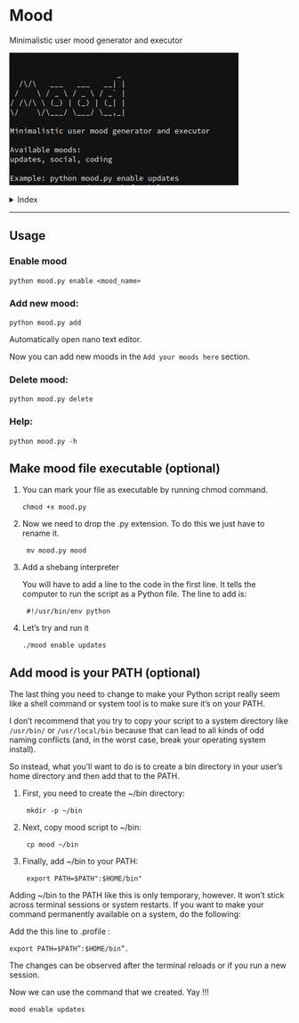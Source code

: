 # Mood
 Minimalistic user mood generator and executor

 ![](images/mood.png)

 <details><summary>Index</summary>
<p>

- [Usage](#usage)
    - [Enable mood](#enable-mood)
    - [Add new mood](#add-new-mood)
    - [Delete mood](#delete-mood)
    - [Help](#help)
- [Make mood file executable (optional)](#make-mood-file-executable)
- [Add mood is your PATH (optional)](#)
</p>
</details>

---------------------------------------------------

## Usage
### Enable mood

    python mood.py enable <mood_name>

### Add new mood:
    
    python mood.py add
Automatically open nano text editor.

Now you can add new moods in the `Add your moods here` section.

### Delete mood:

    python mood.py delete
### Help:

    python mood.py -h

## Make mood file executable (optional)
1.  You can mark your file as executable by running chmod command.
    
        chmod +x mood.py

2. Now we need to drop the .py extension. To do this we just have to rename it.

        mv mood.py mood

3. Add a shebang interpreter

    You will have to add a line to the code in the first line. It tells the computer to run the script as a Python file. The line to add is:

        #!/usr/bin/env python

4.  Let’s try and run it

        ./mood enable updates

## Add mood is your PATH (optional)
The last thing you need to change to make your Python script really seem like a shell command or system tool is to make sure it’s on your PATH.

I don’t recommend that you try to copy your script to a system directory like `/usr/bin/` or `/usr/local/bin` because that can lead to all kinds of odd naming conflicts (and, in the worst case, break your operating system install).

So instead, what you’ll want to do is to create a bin directory in your user’s home directory and then add that to the PATH.

1. First, you need to create the ~/bin directory:

        mkdir -p ~/bin

2. Next, copy mood script to ~/bin:
        
        cp mood ~/bin

3. Finally, add ~/bin to your PATH:
        
        export PATH=$PATH":$HOME/bin"

Adding ~/bin to the PATH like this is only temporary, however. It won’t stick across terminal sessions or system restarts. If you want to make your command permanently available on a system, do the following:

Add the this line to .profile : 
    
    export PATH=$PATH”:$HOME/bin”.
    
The changes can be observed after the terminal reloads or if you run a new session.

Now we can use the command that we created. Yay !!!

    mood enable updates

    